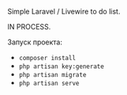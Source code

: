 Simple Laravel / Livewire to do list.

IN PROCESS.

Запуск проекта: 

- `composer install`
- `php artisan key:generate`
- `php artisan migrate`
- `php artisan serve`
